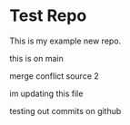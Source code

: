 # Test Repo

This is my example new repo.

this is on main

merge conflict source 2

im updating this file

testing out commits on github
